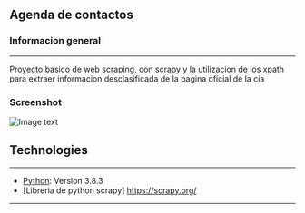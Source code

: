 ## Agenda de contactos

### Informacion general
***
Proyecto basico de web scraping, con scrapy y la utilizacion de los xpath para extraer informacion desclasificada de la pagina oficial de la cia
### Screenshot
![Image text](https://cdn.computerhoy.com/sites/navi.axelspringer.es/public/media/image/2019/06/python.jpg)
## Technologies
***

* [Python](https://www.python.org/): Version 3.8.3 
* [Libreria de python scrapy]  https://scrapy.org/


***
